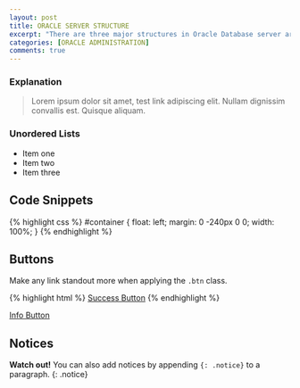 ```yaml
---
layout: post
title: ORACLE SERVER STRUCTURE
excerpt: "There are three major structures in Oracle Database server architecture: memory structures, process structures, and storage structures."
categories: [ORACLE ADMINISTRATION]
comments: true
---
```


### Explanation

> Lorem ipsum dolor sit amet, test link adipiscing elit. Nullam dignissim convallis est. Quisque aliquam.


### Unordered Lists

* Item one
* Item two
* Item three

## Code Snippets

{% highlight css %}
#container {
  float: left;
  margin: 0 -240px 0 0;
  width: 100%;
}
{% endhighlight %}

## Buttons

Make any link standout more when applying the `.btn` class.

{% highlight html %}
<a href="#" class="btn btn-success">Success Button</a>
{% endhighlight %}

<div markdown="0"><a href="#" class="btn btn-info">Info Button</a></div>

## Notices

**Watch out!** You can also add notices by appending `{: .notice}` to a paragraph.
{: .notice}
